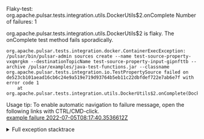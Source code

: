         
Flaky-test: org.apache.pulsar.tests.integration.utils.DockerUtils$2.onComplete
Number of failures: 1

org.apache.pulsar.tests.integration.utils.DockerUtils$2 is flaky. The onComplete test method fails sporadically.

```
org.apache.pulsar.tests.integration.docker.ContainerExecException: /pulsar/bin/pulsar-admin sources create --name test-source-property-vxqmrgkm --destinationTopicName test-source-property-input-gipnfttb --archive /pulsar/examples/java-test-functions.jar --classname org.apache.pulsar.tests.integration.io.TestPropertySource failed on de523cb101aead16cb6c24e9a519e719d93764b5eb11c22dbfdef722e7ab6e7f with error code 1
	at org.apache.pulsar.tests.integration.utils.DockerUtils$2.onComplete(DockerUtils.java:259)
```

Usage tip: To enable automatic navigation to failure message, open the following links with CTRL/CMD-click.  
[example failure 2022-07-05T08:17:40.3536612Z](https://github.com/apache/pulsar/runs/7191875538?check_suite_focus=true#step:12:326)  


<details>
<summary>Full exception stacktrace</summary>
<code><pre>
org.apache.pulsar.tests.integration.docker.ContainerExecException: /pulsar/bin/pulsar-admin sources create --name test-source-property-vxqmrgkm --destinationTopicName test-source-property-input-gipnfttb --archive /pulsar/examples/java-test-functions.jar --classname org.apache.pulsar.tests.integration.io.TestPropertySource failed on de523cb101aead16cb6c24e9a519e719d93764b5eb11c22dbfdef722e7ab6e7f with error code 1
	at org.apache.pulsar.tests.integration.utils.DockerUtils$2.onComplete(DockerUtils.java:259)
	at org.testcontainers.shaded.com.github.dockerjava.core.exec.AbstrAsyncDockerCmdExec$1.onComplete(AbstrAsyncDockerCmdExec.java:51)
	at org.testcontainers.shaded.com.github.dockerjava.core.DefaultInvocationBuilder.lambda$executeAndStream$1(DefaultInvocationBuilder.java:276)
	at java.lang.Thread.run(Thread.java:750)

</pre></code>
</details>

